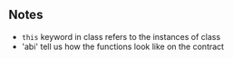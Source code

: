 ## Notes
- `this` keyword in class refers to the instances of class
- 'abi' tell us how the functions look like on the contract